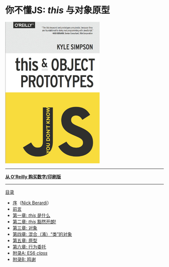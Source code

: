 # 你不懂JS: *this* 与对象原型

<img src="cover.jpg" width="300">

-----

**[从 O'Reilly 购买数字/印刷版](http://shop.oreilly.com/product/0636920033738.do)**

-----

[目录](/this_vs_object_prototypes/toc.md)

* [序](/this_vs_object_prototypes/foreword.md)（[Nick Berardi](https://github.com/nberardi)）
* [前言](../preface.md)
* [第一章: *this* 是什么](/this_vs_object_prototypes/ch1.md)
* [第二章: *this* 豁然开朗!](/this_vs_object_prototypes/ch2.md)
* [第三章: 对象](/this_vs_object_prototypes/ch3.md)
* [第四章: 混合（淆）“类”的对象](/this_vs_object_prototypes/ch4.md)
* [第五章: 原型](/this_vs_object_prototypes/ch5.md)
* [第六章: 行为委托](/this_vs_object_prototypes/ch6.md)
* [附录A: ES6 *class*](/this_vs_object_prototypes/apA.md)
* [附录B: 鸣谢](/this_vs_object_prototypes/apB.md)
